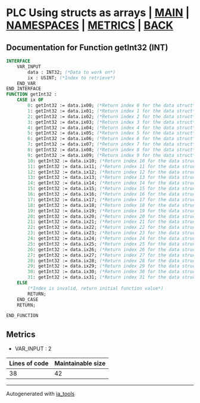 # PLC Using structs as arrays | [MAIN] | [NAMESPACES] | [METRICS] | [BACK]  

## Documentation for Function getInt32 (INT)  

```pascal
INTERFACE
    VAR_INPUT 
        data : INT32; (*Data to work on*)
        ix : USINT; (*Index to retrieve*)
    END_VAR
END_INTERFACE
FUNCTION getInt32 :
    CASE ix OF
    	0: getInt32 := data.ix00; (*Return index 0 for the data struct*)
    	1: getInt32 := data.ix01; (*Return index 1 for the data struct*)
    	2: getInt32 := data.ix02; (*Return index 2 for the data struct*)
    	3: getInt32 := data.ix03; (*Return index 3 for the data struct*)
    	4: getInt32 := data.ix04; (*Return index 4 for the data struct*)
    	5: getInt32 := data.ix05; (*Return index 5 for the data struct*)
    	6: getInt32 := data.ix06; (*Return index 6 for the data struct*)
    	7: getInt32 := data.ix07; (*Return index 7 for the data struct*)
    	8: getInt32 := data.ix08; (*Return index 8 for the data struct*)
    	9: getInt32 := data.ix09; (*Return index 9 for the data struct*)
    	10: getInt32 := data.ix10; (*Return index 10 for the data struct*)
    	11: getInt32 := data.ix11; (*Return index 11 for the data struct*)
    	12: getInt32 := data.ix12; (*Return index 12 for the data struct*)
    	13: getInt32 := data.ix13; (*Return index 13 for the data struct*)
    	14: getInt32 := data.ix14; (*Return index 14 for the data struct*)
    	15: getInt32 := data.ix15; (*Return index 15 for the data struct*)
    	16: getInt32 := data.ix16; (*Return index 16 for the data struct*)
    	17: getInt32 := data.ix17; (*Return index 17 for the data struct*)
    	18: getInt32 := data.ix18; (*Return index 18 for the data struct*)
    	19: getInt32 := data.ix19; (*Return index 19 for the data struct*)
    	20: getInt32 := data.ix20; (*Return index 20 for the data struct*)
    	21: getInt32 := data.ix21; (*Return index 21 for the data struct*)
    	22: getInt32 := data.ix22; (*Return index 22 for the data struct*)
    	23: getInt32 := data.ix23; (*Return index 23 for the data struct*)
    	24: getInt32 := data.ix24; (*Return index 24 for the data struct*)
    	25: getInt32 := data.ix25; (*Return index 25 for the data struct*)
    	26: getInt32 := data.ix26; (*Return index 26 for the data struct*)
    	27: getInt32 := data.ix27; (*Return index 27 for the data struct*)
    	28: getInt32 := data.ix28; (*Return index 28 for the data struct*)
    	29: getInt32 := data.ix29; (*Return index 29 for the data struct*)
    	30: getInt32 := data.ix30; (*Return index 30 for the data struct*)
    	31: getInt32 := data.ix31; (*Return index 31 for the data struct*)
    ELSE
    	(*Index is invalid, return initial function value*)
    	RETURN;
    END_CASE
    RETURN;

END_FUNCTION
```

## Metrics  

- VAR_INPUT : 2

| Lines of code | Maintainable size |
| ------------- | ----------------- |
| 38 | 42 |

---
Autogenerated with [ia_tools](https://github.com/tkucic/ia_tools)  

[MAIN]: ../../../../index_st.md
[NAMESPACES]: ../../nsList_st.md
[METRICS]: ../../../metrics_st.md
[BACK]: ../nsMain_st.md

